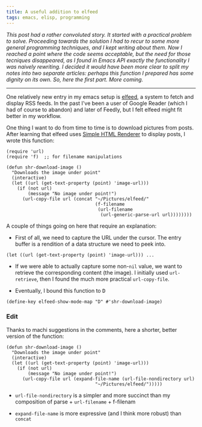 ```yaml
---
title: A useful addition to elfeed
tags: emacs, elisp, programming
---
```


_This post had a rather convoluted story. It started with a practical
problem to solve. Proceeding towards the solution I had to recur to
some more general programming techniques, and I kept writing about
them. Now I reached a point where the code seems acceptable, but the
need for those tecniques disappeared, as I found in Emacs API exactly
the functionality I was naively rewriting. I decided it would have
been more clear to split my notes into two separate articles: perhaps
this function I prepared has some dignity on its own. So, here the
first part. More coming._

* * * *

One relatively new entry in my emacs setup is
[elfeed](http://nullprogram.com/blog/2013/09/04/), a system to fetch
and display RSS feeds. In the past I've been a user of Google Reader
(which I had of course to abandon) and later of Feedly, but I felt
elfeed might fit better in my workflow.

One thing I want to do from time to time is to download pictures from
posts. After learning that elfeed uses
[Simple HTML Renderer](https://www.emacswiki.org/emacs/HtmlRendering)
to display posts, I wrote this function:

~~~~ {.commonlisp}
(require 'url)
(require 'f)  ;; for filename manipulations

(defun shr-download-image ()
  "Downloads the image under point"
  (interactive)
  (let ((url (get-text-property (point) 'image-url)))
    (if (not url)
        (message "No image under point!")
      (url-copy-file url (concat "~/Pictures/elfeed/"
                                 (f-filename
                                  (url-filename
                                   (url-generic-parse-url url))))))))
~~~~

A couple of things going on here that require an explanation:

* First of all, we need to capture the URL under the cursor. The entry
  buffer is a rendition of a data structure we need to peek into.
 
~~~~ {.commonlisp}
(let ((url (get-text-property (point) 'image-url))) ...
~~~~

* If we were able to actually capture some non-`nil` value, we want to
  retrieve the corresponding content (the image). I initially used
  `url-retrieve`, then I found the much more practical `url-copy-file`.
  
* Eventually, I bound this function to <kbd>D</kbd>

~~~~ {.commonlisp}
(define-key elfeed-show-mode-map "D" #'shr-download-image)
~~~~

### Edit

Thanks to machi suggestions in the comments, here a shorter, better
version of the function:

~~~~ {.commonlisp}
(defun shr-download-image ()
  "Downloads the image under point"
  (interactive)
  (let ((url (get-text-property (point) 'image-url)))
    (if (not url)
        (message "No image under point!")
      (url-copy-file url (expand-file-name (url-file-nondirectory url)
                                 "~/Pictures/elfeed/")))))
~~~~

* `url-file-nondirectory` is a simpler and more succinct than my
  composition of parse + `url-filename` + f-filenam
  
* `expand-file-name` is more expressive (and I think more robust) than
  `concat`
